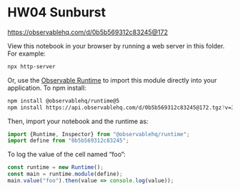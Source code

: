 # HW04 Sunburst

https://observablehq.com/d/0b5b569312c83245@172

View this notebook in your browser by running a web server in this folder. For
example:

~~~sh
npx http-server
~~~

Or, use the [Observable Runtime](https://github.com/observablehq/runtime) to
import this module directly into your application. To npm install:

~~~sh
npm install @observablehq/runtime@5
npm install https://api.observablehq.com/d/0b5b569312c83245@172.tgz?v=3
~~~

Then, import your notebook and the runtime as:

~~~js
import {Runtime, Inspector} from "@observablehq/runtime";
import define from "0b5b569312c83245";
~~~

To log the value of the cell named “foo”:

~~~js
const runtime = new Runtime();
const main = runtime.module(define);
main.value("foo").then(value => console.log(value));
~~~
